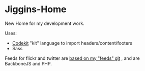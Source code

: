 Jiggins-Home
============

New Home for my development work.

Uses:

- [Codekit](https://incident57.com/codekit/) "kit" language to import headers/content/footers
- Sass

Feeds for flickr and twitter are [based on my "feeds" git](https://github.com/mattjiggins/Backbone-PHP-Feeds) , and are BackboneJS and PHP.